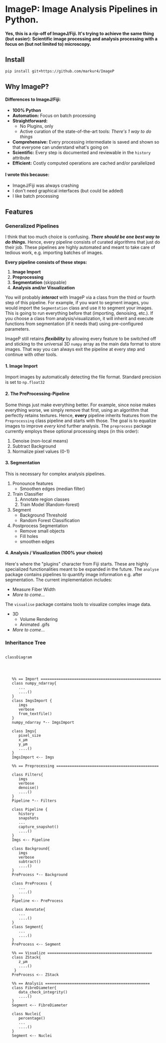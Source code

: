 # ImageP: Image Analysis Pipelines in Python.
**Yes, this is a rip-off of ImageJ/Fiji. It's trying to achieve the same
thing (but easier): Scientific image processing and analysis processing with a
focus on (but not limited to) microscopy.**

## Install
```bash
pip install git+https://github.com/markur4/ImageP
```

## Why ImageP?

#### Differences to ImageJ/Fiji:
- **100% Python**
- **Automation:** Focus on batch processing
- **Straightforward:** 
  - No Plugins, only
  - Active curation of the state-of-the-art tools: *There's 1 way to do things*
- **Comprehensive:** Every processing intermediate is saved and shown so that everyone can understand what's going on
- **Scientific:** Every step is documented and reviewable in the
  `history` attribute
- **Efficient:** Costly computed operations are cached and/or
  parallelized

#### I wrote this because:
- ImageJ/Fiji was always crashing
- I don't need graphical interfaces (but could be added)
- I like batch processing



## Features

### Generalized Pipelines
I think that too much choice is confusing. ***There should be one *best*
way to do things.*** Hence, every pipeline consists of curated
algorithms that just do their job. These pipelines are highly automated
and meant to take care of tedious work, e.g. importing batches of
images.

**Every pipeline consists of these steps:**
1. **Image Import**
2. **Preprocessing**
3. **Segmentation** (skippable)
4. **Analysis and/or Visualization**

You will probably ***interact*** with ImageP via a class from the third or
fourth step of this pipeline. For example, if you want to segment
images, you would import the `Segmentation` class and use it to segment
your images. This is going to run everything before that (importing,
denoising, etc.). If you choose a class from analysis/visualization, it
will inherit and execute functions from segmentation (if it needs that)
using pre-configured parameters.

ImageP still retains ***flexibility*** by allowing every feature to be
switched off and sticking to the universal 3D `numpy` array as the main
data format to store images. That way you can always exit the pipeline
at every step and continue with other tools.

#### 1. Image Import
Import images by automatically detecting the file format. Standard
   precision is set to `np.float32`

#### 2. The PreProcessing-Pipeline
Some things just make everything better. For example, since noise makes
everything worse, we simply remove that first, using an algorithm that
perfectly retains textures. Hence, **every** pipeline inherits features
from the `Preprocessing` class pipeline and starts with those. The goal
is to equalize images to improve *every* kind further analysis. The
`preprocess` package currently employs these optional processing steps
(in this order):
1. Denoise (non-local means)
2. Subtract Background
3. Normalize pixel values (0-1)

#### 3. Segmentation
This is necessary for complex analysis pipelines. 
   1. Pronounce features
      - Smoothen edges (median filter)
   2. Train Classifier
      1. Annotate region classes
      2. Train Model (Random-forest)
   3. Segment
      - Background Threshold
      - Random Forest Classification
   4. Postprocess Segmentation
      - Remove small objects
      - Fill holes
      - smoothen edges

#### 4. Analysis / Visualization (100% your choice)
Here's where the "plugins" character from Fiji starts. These are highly
specialized functionalities meant to be expanded in the future. The
`analyse` package contains pipelines to quantify image information e.g.
after segmentation. The current implementation includes:
- Measure Fiber Width
- *More to come...*

The `visualise` package contains tools to visualize complex image data.

- 3D
  - Volume Rendering
  - Animated .gifs
- *More to come...*



### Inheritance Tree

```mermaid

classDiagram
   



   %% == Import ======================================================
   class numpy_ndarray{
      ...
      ....()
   }
   class ImgsImport {
      imgs
      verbose
      from_textfile()
   }
   numpy_ndarray *-- ImgsImport
   
   class Imgs{
      pixel_size
      x_µm
      y_µm
      ....()
   }
   ImgsImport <-- Imgs
   
   %% == Preprocessing ==============================================

   class Filters{
      imgs
      verbose
      denoise()
      ....()
   }
   Pipeline *-- Filters
   
   class Pipeline {
      history
      snapshots
      ...
      capture_snapshot()
      ....()
   }
   Imgs <-- Pipeline

   class Background{
      imgs
      verbose
      subtract()
      ....()
   }
   PreProcess *-- Background
   
   class PreProcess {
      ...
      ....()
   }
   Pipeline <-- PreProcess
   
   class Annotate{
      ...
      ....()
   }
   class Segment{
      ...
      ....()
   }
   PreProcess <-- Segment
   
   %% == Visualize ===============================================
   class ZStack{
      z_µm
      ....()
    }
   PreProcess <-- ZStack
   
   %% == Analysis ===============================================
   class FibreDiameter{
      data_check_integrity()
      ....()
   }
   Segment <-- FibreDiameter

   class Nuclei{
      percentage()
      ...
      ....()
   }
   Segment <-- Nuclei






```



